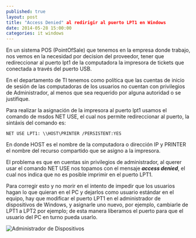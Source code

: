 ```yaml
---
published: true
layout: post
title: "Access Denied" al redirigir al puerto LPT1 en Windows
date: 2014-05-28 15:00:00
categories: it windows
---
```


En un sistema POS (PointOfSale) que tenemos en la empresa donde trabajo, nos vemos en la necesidad por decision del proveedor, tener que redireccionar al puerto lpt1 de la computadora la impresora de tickets que conectada a través del puerto USB.

En el departamento de TI tenemos como política que las cuentas de inicio de sesión de las computadoras de los usuarios no cuentan con privilegios de Administrador, al menos que sea requerido por alguna autoridad o se justifique.

Para realizar la asignación de la impresora al puerto lpt1 usamos el comando de msdos NET USE, el cual nos permite redireccionar al puerto, la sintáxis del comando es:

    NET USE LPT1: \\HOST\PRINTER /PERSISTENT:YES

En donde HOST es el nombre de la computadora o dirección IP y PRINTER el nombre del recurso compartido que se asigno a la impresora.

El problema es que en cuentas sin privilegios de administrador, al querer usar el comando NET USE nos topamos con el mensaje **_access denied_**, el cual nos indica que no es posible imprimir en el puerto LPT1.

Para corregir esto y no morir en el intento de impedir que los usuarios hagan lo que quieran en el PC y dejarlos como usuario estándar en el equipo, hay que modificar el puerto LPT1 en el administrador de dispositivos de Windows, y asignarle uno nuevo, por ejemplo, cambiarle de LPT1 a LPT2 por ejemplo; de esta manera liberamos el puerto para que el usuario del PC en turno pueda usarlo.

![Administrador de Dispositivos](https://app.box.com/representation/file_version_14969404621/image_2048/1.png)
